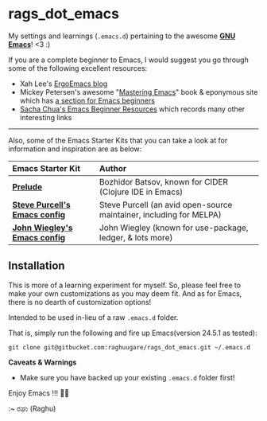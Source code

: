 

# rags_dot_emacs

My settings and learnings (`.emacs.d`) pertaining to the awesome [**GNU Emacs**](https://www.gnu.org/software/emacs/)! &lt;3 :)

If you are a complete beginner to Emacs, I would suggest you go through some of the following excellent resources:

+ Xah Lee's [ErgoEmacs blog](http://ergoemacs.org/emacs/blog.html)
+ Mickey Petersen's awesome "[Mastering Emacs](https://www.masteringemacs.org)" book & eponymous site which has [a section for Emacs beginners](https://www.masteringemacs.org/article/beginners-guide-to-emacs)
+ [Sacha Chua's Emacs Beginner Resources](http://sachachua.com/blog/2014/04/emacs-beginner-resources/) which records many other interesting links 

---

Also, some of the Emacs Starter Kits that you can take a look at for information and inspiration are as below:

Emacs Starter Kit |  Author
:-----------------|:--------
[**Prelude**](http://batsov.com/prelude/) | Bozhidor Batsov, known for CIDER (Clojure IDE in Emacs)
[**Steve Purcell's Emacs config**](http://github.com/purcell/emacs.d) | Steve Purcell (an avid open-source maintainer, including for MELPA)
[**John Wiegley's Emacs config**](https://github.com/jwiegley/dot-emacs) | John Wiegley (known for use-package, ledger, & lots more)

## Installation

This is more of a learning experiment for myself. So, please feel free to make your own customizations as you may deem fit.
And as for Emacs, there is no dearth of customization options!

Intended to be used in-lieu of a raw `.emacs.d` folder.

That is, simply run the following and fire up Emacs(version 24.5.1 as tested):

```
git clone git@gitbucket.com:raghuugare/rags_dot_emacs.git ~/.emacs.d
```

**Caveats & Warnings**

+ Make sure you have backed up your existing `.emacs.d` folder first!

Enjoy Emacs !!! 💟😇

:~ ರಘು (Raghu)
